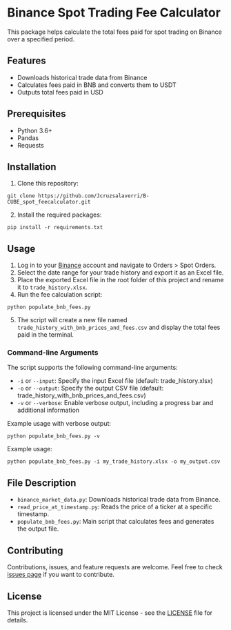 # Binance Spot Trading Fee Calculator

This package helps calculate the total fees paid for spot trading on Binance over a specified period.

## Features

- Downloads historical trade data from Binance
- Calculates fees paid in BNB and converts them to USDT
- Outputs total fees paid in USD

## Prerequisites

- Python 3.6+
- Pandas
- Requests

## Installation

1. Clone this repository:

 ``` git clone https://github.com/Jcruzsalaverri/B-CUBE_spot_feecalculator.git ``` 

2. Install the required packages:

 ``` pip install -r requirements.txt ``` 

## Usage

1. Log in to your [Binance](https://www.binance.com/en) account and navigate to Orders > Spot Orders.
2. Select the date range for your trade history and export it as an Excel file.
3. Place the exported Excel file in the root folder of this project and rename it to `trade_history.xlsx`.
4. Run the fee calculation script: 

 ``` python populate_bnb_fees.py ``` 

5. The script will create a new file named `trade_history_with_bnb_prices_and_fees.csv` and display the total fees paid in the terminal.

### Command-line Arguments

The script supports the following command-line arguments:

- `-i` or `--input`: Specify the input Excel file (default: trade_history.xlsx)
- `-o` or `--output`: Specify the output CSV file (default: trade_history_with_bnb_prices_and_fees.csv)
- `-v` or `--verbose`: Enable verbose output, including a progress bar and additional information

Example usage with verbose output:

 ``` python populate_bnb_fees.py -v ``` 

Example usage:

 ``` python populate_bnb_fees.py -i my_trade_history.xlsx -o my_output.csv ``` 

## File Description

- `binance_market_data.py`: Downloads historical trade data from Binance.
- `read_price_at_timestamp.py`: Reads the price of a ticker at a specific timestamp.
- `populate_bnb_fees.py`: Main script that calculates fees and generates the output file.

## Contributing

Contributions, issues, and feature requests are welcome. Feel free to check [issues page](https://github.com/Jcruzsalaverri/B-CUBE_spot_feecalculator/issues) if you want to contribute.



## License

This project is licensed under the MIT License - see the [LICENSE](LICENSE) file for details.
